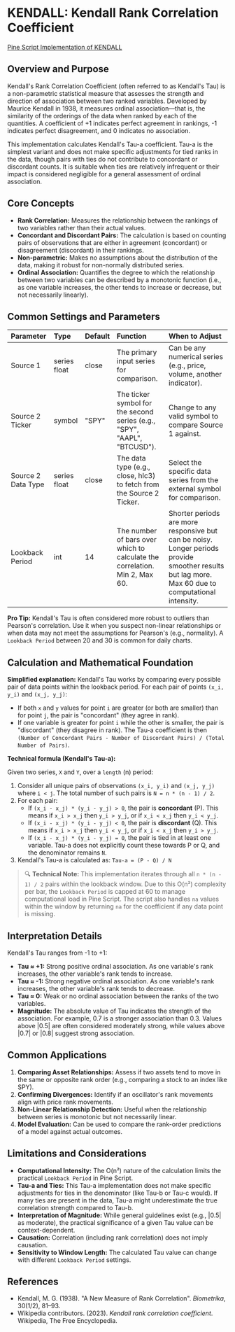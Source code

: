 # KENDALL: Kendall Rank Correlation Coefficient

[Pine Script Implementation of KENDALL](https://github.com/mihakralj/pinescript/blob/main/indicators/statistics/kendall.pine)

## Overview and Purpose

Kendall's Rank Correlation Coefficient (often referred to as Kendall's Tau) is a non-parametric statistical measure that assesses the strength and direction of association between two ranked variables. Developed by Maurice Kendall in 1938, it measures ordinal association—that is, the similarity of the orderings of the data when ranked by each of the quantities. A coefficient of +1 indicates perfect agreement in rankings, -1 indicates perfect disagreement, and 0 indicates no association.

This implementation calculates Kendall's Tau-a coefficient. Tau-a is the simplest variant and does not make specific adjustments for tied ranks in the data, though pairs with ties do not contribute to concordant or discordant counts. It is suitable when ties are relatively infrequent or their impact is considered negligible for a general assessment of ordinal association.

## Core Concepts

*   **Rank Correlation:** Measures the relationship between the rankings of two variables rather than their actual values.
*   **Concordant and Discordant Pairs:** The calculation is based on counting pairs of observations that are either in agreement (concordant) or disagreement (discordant) in their rankings.
*   **Non-parametric:** Makes no assumptions about the distribution of the data, making it robust for non-normally distributed series.
*   **Ordinal Association:** Quantifies the degree to which the relationship between two variables can be described by a monotonic function (i.e., as one variable increases, the other tends to increase or decrease, but not necessarily linearly).

## Common Settings and Parameters

| Parameter        | Type         | Default | Function                                                                 | When to Adjust                                                                                                                               |
| :--------------- | :----------- | :------ | :----------------------------------------------------------------------- | :------------------------------------------------------------------------------------------------------------------------------------------- |
| Source 1         | series float | close   | The primary input series for comparison.                                 | Can be any numerical series (e.g., price, volume, another indicator).                                                                        |
| Source 2 Ticker  | symbol       | "SPY"   | The ticker symbol for the second series (e.g., "SPY", "AAPL", "BTCUSD"). | Change to any valid symbol to compare Source 1 against.                                                                                      |
| Source 2 Data Type | series float | close   | The data type (e.g., close, hlc3) to fetch from the Source 2 Ticker.   | Select the specific data series from the external symbol for comparison.                                                                     |
| Lookback Period  | int          | 14      | The number of bars over which to calculate the correlation. Min 2, Max 60. | Shorter periods are more responsive but can be noisy. Longer periods provide smoother results but lag more. Max 60 due to computational intensity. |

**Pro Tip:** Kendall's Tau is often considered more robust to outliers than Pearson's correlation. Use it when you suspect non-linear relationships or when data may not meet the assumptions for Pearson's (e.g., normality). A `Lookback Period` between 20 and 30 is common for daily charts.

## Calculation and Mathematical Foundation

**Simplified explanation:**
Kendall's Tau works by comparing every possible pair of data points within the lookback period. For each pair of points `(x_i, y_i)` and `(x_j, y_j)`:
- If both `x` and `y` values for point `i` are greater (or both are smaller) than for point `j`, the pair is "concordant" (they agree in rank).
- If one variable is greater for point `i` while the other is smaller, the pair is "discordant" (they disagree in rank).
The Tau-a coefficient is then `(Number of Concordant Pairs - Number of Discordant Pairs) / (Total Number of Pairs)`.

**Technical formula (Kendall's Tau-a):**

Given two series, `X` and `Y`, over a `length` (n) period:
1.  Consider all unique pairs of observations `(x_i, y_i)` and `(x_j, y_j)` where `i < j`. The total number of such pairs is `N = n * (n - 1) / 2`.
2.  For each pair:
    *   If `(x_i - x_j) * (y_i - y_j) > 0`, the pair is **concordant** (P). This means if `x_i > x_j` then `y_i > y_j`, or if `x_i < x_j` then `y_i < y_j`.
    *   If `(x_i - x_j) * (y_i - y_j) < 0`, the pair is **discordant** (Q). This means if `x_i > x_j` then `y_i < y_j`, or if `x_i < x_j` then `y_i > y_j`.
    *   If `(x_i - x_j) * (y_i - y_j) = 0`, the pair is tied in at least one variable. Tau-a does not explicitly count these towards P or Q, and the denominator remains `N`.
3.  Kendall's Tau-a is calculated as:
    `Tau-a = (P - Q) / N`

> 🔍 **Technical Note:** This implementation iterates through all `n * (n - 1) / 2` pairs within the lookback window. Due to this O(n²) complexity per bar, the `Lookback Period` is capped at 60 to manage computational load in Pine Script. The script also handles `na` values within the window by returning `na` for the coefficient if any data point is missing.

## Interpretation Details

Kendall's Tau ranges from -1 to +1:

*   **Tau ≈ +1:** Strong positive ordinal association. As one variable's rank increases, the other variable's rank tends to increase.
*   **Tau ≈ -1:** Strong negative ordinal association. As one variable's rank increases, the other variable's rank tends to decrease.
*   **Tau ≈ 0:** Weak or no ordinal association between the ranks of the two variables.
*   **Magnitude:** The absolute value of Tau indicates the strength of the association. For example, 0.7 is a stronger association than 0.3. Values above |0.5| are often considered moderately strong, while values above |0.7| or |0.8| suggest strong association.

## Common Applications

1.  **Comparing Asset Relationships:** Assess if two assets tend to move in the same or opposite rank order (e.g., comparing a stock to an index like SPY).
2.  **Confirming Divergences:** Identify if an oscillator's rank movements align with price rank movements.
3.  **Non-Linear Relationship Detection:** Useful when the relationship between series is monotonic but not necessarily linear.
4.  **Model Evaluation:** Can be used to compare the rank-order predictions of a model against actual outcomes.

## Limitations and Considerations

*   **Computational Intensity:** The O(n²) nature of the calculation limits the practical `Lookback Period` in Pine Script.
*   **Tau-a and Ties:** This Tau-a implementation does not make specific adjustments for ties in the denominator (like Tau-b or Tau-c would). If many ties are present in the data, Tau-a might underestimate the true correlation strength compared to Tau-b.
*   **Interpretation of Magnitude:** While general guidelines exist (e.g., |0.5| as moderate), the practical significance of a given Tau value can be context-dependent.
*   **Causation:** Correlation (including rank correlation) does not imply causation.
*   **Sensitivity to Window Length:** The calculated Tau value can change with different `Lookback Period` settings.

## References

*   Kendall, M. G. (1938). "A New Measure of Rank Correlation". *Biometrika*, 30(1/2), 81–93.
*   Wikipedia contributors. (2023). *Kendall rank correlation coefficient*. Wikipedia, The Free Encyclopedia.
